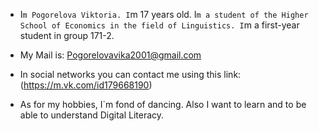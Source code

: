 - I`m Pogorelova Viktoria. I`m 17 years old. I`m a student of the Higher School of Economics in the field of Linguistics. I`m a first-year student in group 171-2.

- My Mail is: Pogorelovavika2001@gmail.com

- In social networks you can contact me using this link: (https://m.vk.com/id179668190)

- As for my hobbies, I`m fond of dancing. Also I want to learn and to be able to understand Digital Literacy.
